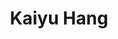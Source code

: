 ---
title: Kaiyu Hang
role: Assistant Professor of Department of Computer Science
avatar_filename: profile2.png
organizations:
  - name: Rice University
    url: ""
superuser: false
authors:
  - 吳恩達
bio: I am an Assistant Professor of Computer Science at Rice University, where I
  direct the Robotics and Physical Interactions Lab (Robot Lab).
interests:
  - Robotics
  - Manipulation
social:
  - icon: envelope
    icon_pack: fas
    link: mailto:kaiyu.hang@rice.edu
  - icon: google-scholar
    icon_pack: ai
    link: https://scholar.google.se/citations?user=GrgH1lQAAAAJ&hl=en
education:
  courses:
    - course: Postdoc in Robotics
      institution: Yale University
      year: 2018
    - course: PhD in Artificial Intelligence
      institution: KTH Royal Institute of Technology
      year: 2014
    - course: MEng in Artificial Intelligence
      institution: Xi'an Jiaotong University.
      year: 2012
    - course: BSc in Artificial Intelligence
      institution: Xi'an Jiaotong University.
      year: 2008
email: ""
user_groups:
  - Principal Investigator
last_name: Wu
first_name: Alice

external_link: https://hangkaiyu.github.io/
---